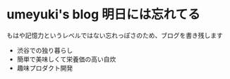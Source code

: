 # umeyuki's blog 明日には忘れてる

もはや記憶力というレベルではない忘れっぽさのため、ブログを書き残します

- 渋谷での独り暮らし
- 簡単で美味しくて栄養価の高い自炊
- 趣味プロダクト開発
